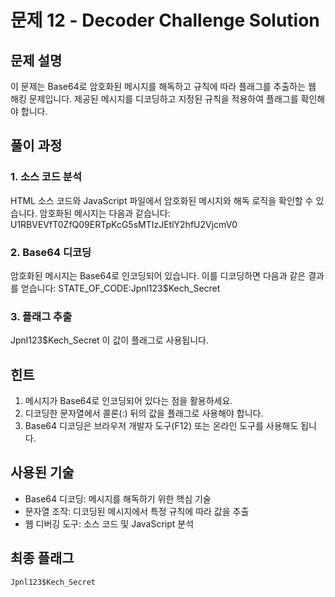 # 문제 12 - Decoder Challenge Solution

## 문제 설명
이 문제는 Base64로 암호화된 메시지를 해독하고 규칙에 따라 플래그를 추출하는 웹 해킹 문제입니다. 제공된 메시지를 디코딩하고 지정된 규칙을 적용하여 플래그를 확인해야 합니다.

## 풀이 과정

### 1. 소스 코드 분석
HTML 소스 코드와 JavaScript 파일에서 암호화된 메시지와 해독 로직을 확인할 수 있습니다. 암호화된 메시지는 다음과 같습니다:
U1RBVEVfT0ZfQ09ERTpKcG5sMTIzJEtlY2hfU2VjcmV0

### 2. Base64 디코딩
암호화된 메시지는 Base64로 인코딩되어 있습니다. 이를 디코딩하면 다음과 같은 결과를 얻습니다:
STATE_OF_CODE:Jpnl123$Kech_Secret

### 3. 플래그 추출
Jpnl123$Kech_Secret
이 값이 플래그로 사용됩니다.

## 힌트
1. 메시지가 Base64로 인코딩되어 있다는 점을 활용하세요.
2. 디코딩한 문자열에서 콜론(:) 뒤의 값을 플래그로 사용해야 합니다.
3. Base64 디코딩은 브라우저 개발자 도구(F12) 또는 온라인 도구를 사용해도 됩니다.

## 사용된 기술
- Base64 디코딩: 메시지를 해독하기 위한 핵심 기술
- 문자열 조작: 디코딩된 메시지에서 특정 규칙에 따라 값을 추출
- 웹 디버깅 도구: 소스 코드 및 JavaScript 분석

## 최종 플래그
```
Jpnl123$Kech_Secret
```
